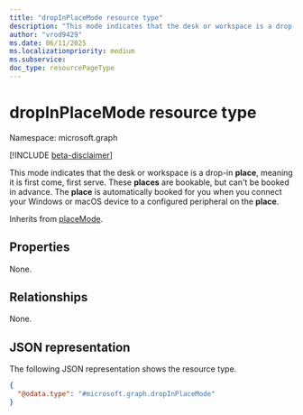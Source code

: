 ```yaml
---
title: "dropInPlaceMode resource type"
description: "This mode indicates that the desk or workspace is a drop-in place, meaning it is first come, first serve."
author: "vrod9429"
ms.date: 06/11/2025
ms.localizationpriority: medium
ms.subservice: 
doc_type: resourcePageType
---
```


# dropInPlaceMode resource type

Namespace: microsoft.graph

[!INCLUDE [beta-disclaimer](../../includes/beta-disclaimer.md)]

This mode indicates that the desk or workspace is a drop-in **place**, meaning it is first come, first serve. These **places** are bookable, but can't be booked in advance. The **place** is automatically booked for you when you connect your Windows or macOS device to a configured peripheral on the **place**.

Inherits from [placeMode](../resources/placemode.md).

## Properties

None.

## Relationships

None.

## JSON representation
The following JSON representation shows the resource type.
<!-- {
  "blockType": "resource",
  "@odata.type": "microsoft.graph.dropInPlaceMode"
}
-->
``` json
{
  "@odata.type": "#microsoft.graph.dropInPlaceMode"
}
```

